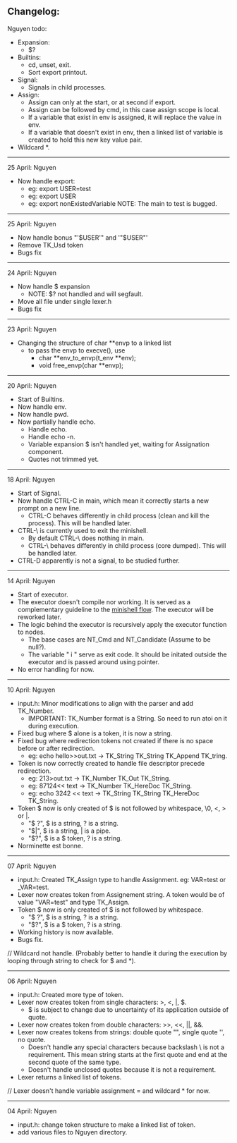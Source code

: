 ## Changelog:

Nguyen todo:
- Expansion:
    - $?
- Builtins: 
    - cd, unset, exit.
    - Sort export printout.
- Signal:
    - Signals in child processes.
- Assign:
    - Assign can only at the start, or at second if export.
    - Assign can be followed by cmd, in this case assign scope is local.
    - If a variable that exist in env is assigned, it will replace the value in env.
    - If a variable that doesn't exist in env, then a linked list of variable is created to hold this new key value pair.
- Wildcard *.

----------------
25 April: Nguyen
- Now handle export:
    - eg: export USER=test
    - eg: export USER
    - eg: export nonExistedVariable
NOTE: The main to test is bugged.

----------------
25 April: Nguyen
- Now handle bonus "'$USER'" and '"$USER"'
- Remove TK_Usd token
- Bugs fix

----------------
24 April: Nguyen
- Now handle $ expansion
    - NOTE: $? not handled and will segfault.
- Move all file under single lexer.h
- Bugs fix

----------------
23 April: Nguyen
- Changing the structure of char **envp to a linked list
    - to pass the envp to execve(), use 
        - char	**env_to_envp(t_env **env);
        - void	free_envp(char **envp);

----------------
20 April: Nguyen
- Start of Builtins.
- Now handle env.
- Now handle pwd.
- Now partially handle echo.
    - Handle echo.
    - Handle echo -n.
    - Variable expansion $ isn't handled yet, waiting for Assignation component.
    - Quotes not trimmed yet. 

----------------
18 April: Nguyen
- Start of Signal.
- Now handle CTRL-C in main, which mean it correctly starts a new prompt on a new line.
    - CTRL-C behaves differently in child process (clean and kill the process). This will be handled later.
- CTRL-\ is currently used to exit the minishell.
    - By default CTRL-\ does nothing in main.
    - CTRL-\ behaves differently in child process (core dumped). This will be handled later.
- CTRL-D apparently is not a signal, to be studied further.

----------------
14 April: Nguyen
- Start of executor.
- The executor doesn't compile nor working. It is served as a complementary guideline to the [minishell flow](https://www.figma.com/board/Jq8jCcA387ejD9taclT17H/Minishell-flow?node-id=0-1&t=2iSGymJoeilHbcG0-1).
  The executor will be reworked later.
- The logic behind the executor is recursively apply the executor function to nodes.
    - The base cases are NT_Cmd and NT_Candidate (Assume to be null?).
    - The variable " i " serve as exit code. It should be initated outside the executor and is passed around using pointer.
- No error handling for now.

----------------
10 April: Nguyen
- input.h: Minor modifications to align with the parser and add TK_Number.
    - IMPORTANT: TK_Number format is a String. So need to run atoi on it during execution.
- Fixed bug where $ alone is a token, it is now a string.
- Fixed bug where redirection tokens not created if there is no space before or after redirection.
    - eg: echo hello>>out.txt -> TK_String TK_String TK_Append TK_tring.
- Token is now correctly created to handle file descriptor precede redirection.
    - eg: 213>out.txt -> TK_Number TK_Out TK_String.
    - eg: 87124<< text -> TK_Number TK_HereDoc TK_String.
    - eg: echo 3242 << text -> TK_String TK_String TK_HereDoc TK_String.
- Token $ now is only created of $ is not followed by whitespace, \0, <, > or |. 
    - "$ ?", $ is a string, ? is a string.
    - "$|", $ is a string, | is a pipe.
    - "$?", $ is a $ token, ? is a string.
- Norminette est bonne.

----------------
07 April: Nguyen
- input.h: Created TK_Assign type to handle Assignment. eg: VAR=test or _VAR=test.
- Lexer now creates token from Assignement string. A token would be of value "VAR=test" and type TK_Assign.
- Token $ now is only created of $ is not followed by whitespace. 
    - "$ ?", $ is a string, ? is a string.
    - "$?", $ is a $ token, ? is a string.
- Working history is now available.
- Bugs fix.

// Wildcard not handle.
  (Probably better to handle it during the execution by looping through string to check for $ and *).

----------------
06 April: Nguyen
- input.h: Created more type of token.
- Lexer now creates token from single characters: >, <, |, $.
    - $ is subject to change due to uncertainty of its application outside of quote.
- Lexer now creates token from double characters: >>, <<, ||, &&.
- Lexer now creates tokens from strings: double quote "", single quote '', no quote.
    - Doesn't handle any special characters because backslash \ is not a requirement.
      This mean string starts at the first quote and end at the second quote of the same type.
    - Doesn't handle unclosed quotes because it is not a requirement.
- Lexer returns a linked list of tokens.

// Lexer doesn't handle variable assignment = and wildcard * for now.

----------------
04 April: Nguyen
- input.h: change token structure to make a linked list of token.
- add various files to Nguyen directory.
